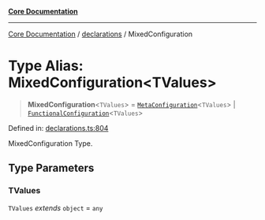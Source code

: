 [**Core Documentation**](../../README.md)

***

[Core Documentation](../../README.md) / [declarations](../README.md) / MixedConfiguration

# Type Alias: MixedConfiguration\<TValues\>

> **MixedConfiguration**\<`TValues`\> = [`MetaConfiguration`](../interfaces/MetaConfiguration.md)\<`TValues`\> \| [`FunctionalConfiguration`](FunctionalConfiguration.md)\<`TValues`\>

Defined in: [declarations.ts:804](https://github.com/stonemjs/core/blob/e2200da501349da1fec304d821c002bb6d055b61/src/declarations.ts#L804)

MixedConfiguration Type.

## Type Parameters

### TValues

`TValues` *extends* `object` = `any`
